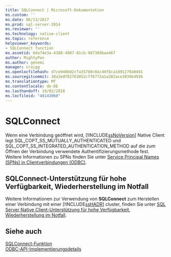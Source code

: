 ```yaml
---
title: SQLConnect | Microsoft-Dokumentation
ms.custom: ''
ms.date: 06/13/2017
ms.prod: sql-server-2014
ms.reviewer: ''
ms.technology: native-client
ms.topic: reference
helpviewer_keywords:
- SQLConnect function
ms.assetid: 6da74e3a-4388-4907-81cb-987389bae467
author: MightyPen
ms.author: genemi
manager: craigg
ms.openlocfilehash: d7ce940b02cfa35780c0ac49f8ca1d91279a0d41
ms.sourcegitcommit: 3da2edf82763852cff6772a1a282ace3034b4936
ms.translationtype: MT
ms.contentlocale: de-DE
ms.lasthandoff: 10/02/2018
ms.locfileid: "48143060"
---
```

# <a name="sqlconnect"></a>SQLConnect
  Wenn eine Verbindung geöffnet wird, [!INCLUDE[ssNoVersion](../../includes/ssnoversion-md.md)] Native Client legt SQL_COPT_SS_MUTUALLY_AUTHENTICATED und SQL_COPT_SS_INTEGRATED_AUTHENTICATION_METHOD auf die zum Öffnen der Verbindung verwendete Authentifizierungsmethode fest. Weitere Informationen zu SPNs finden Sie unter [Service Principal Names &#40;SPNs&#41; in Clientverbindungen &#40;ODBC&#41;](../native-client/odbc/service-principal-names-spns-in-client-connections-odbc.md).  
  
## <a name="sqlconnect-support-for-high-availability-disaster-recovery"></a>SQLConnect-Unterstützung für hohe Verfügbarkeit, Wiederherstellung im Notfall  
 Weitere Informationen zur Verwendung von **SQLConnect** zum Herstellen einer Verbindung mit einer [!INCLUDE[ssHADR](../../includes/sshadr-md.md)] cluster, finden Sie unter [SQL Server Native Client-Unterstützung für hohe Verfügbarkeit, Wiederherstellung im Notfall](../native-client/features/sql-server-native-client-support-for-high-availability-disaster-recovery.md).  
  
## <a name="see-also"></a>Siehe auch  
 [SQLConnect-Funktion](http://go.microsoft.com/fwlink/?LinkId=101541)   
 [ODBC-API-Implementierungsdetails](odbc-api-implementation-details.md)  
  
  
